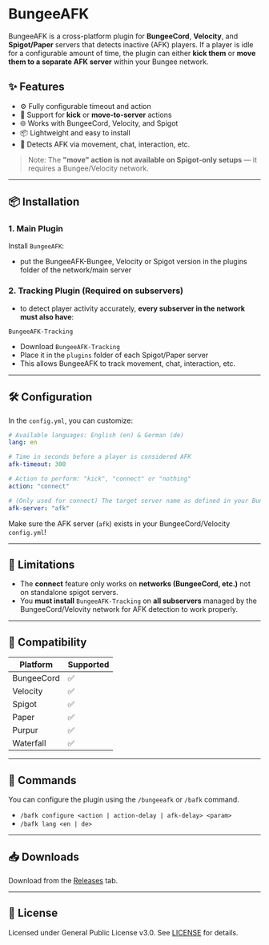 # BungeeAFK

BungeeAFK is a cross-platform plugin for **BungeeCord**, **Velocity**, and **Spigot/Paper** servers that detects inactive (AFK) players. If a player is idle for a configurable amount of time, the plugin can either **kick them** or **move them to a separate AFK server** within your Bungee network.

## ✨ Features

- ⚙️ Fully configurable timeout and action
- 🔀 Support for **kick** or **move-to-server** actions
- 🌐 Works with BungeeCord, Velocity, and Spigot
- 📦 Lightweight and easy to install
- 🔗 Detects AFK via movement, chat, interaction, etc.

> Note: The **"move" action is not available on Spigot-only setups** — it requires a Bungee/Velocity network.

---

## 📦 Installation

### 1. Main Plugin

Install `BungeeAFK`:
- put the BungeeAFK-Bungee, Velocity or Spigot version in the plugins folder of the network/main server

### 2. Tracking Plugin (Required on subservers)
- to detect player activity accurately, **every subserver in the network must also have**:

```
BungeeAFK-Tracking
```

- Download `BungeeAFK-Tracking`
- Place it in the `plugins` folder of each Spigot/Paper server
- This allows BungeeAFK to track movement, chat, interaction, etc.

---

## 🛠️ Configuration

In the `config.yml`, you can customize:

```yaml
# Available languages: English (en) & German (de)
lang: en

# Time in seconds before a player is considered AFK
afk-timeout: 300

# Action to perform: "kick", "connect" or "nothing"
action: "connect"

# (Only used for connect) The target server name as defined in your Bungee config
afk-server: "afk"
```

Make sure the AFK server (`afk`) exists in your BungeeCord/Velocity `config.yml`!

---

## 🚫 Limitations

- The **connect** feature only works on **networks (BungeeCord, etc.)** not on standalone spigot servers.
- You **must install** `BungeeAFK-Tracking` on **all subservers** managed by the BungeeCord/Velovity network for AFK detection to work properly.

---

## 🔗 Compatibility

| Platform     | Supported |
|--------------|-----------|
| BungeeCord   | ✅        |
| Velocity     | ✅        |
| Spigot       | ✅        |
| Paper        | ✅        |
| Purpur       | ✅        |
| Waterfall    | ✅        |

---

## 📣 Commands
You can configure the plugin using the `/bungeeafk` or `/bafk` command.

- `/bafk configure <action | action-delay | afk-delay> <param>`
- `/bafk lang <en | de>`

---

## 📥 Downloads

Download from the [Releases](./releases) tab.

---

## 🧠 License

Licensed under General Public License v3.0. See [LICENSE](./LICENSE) for details.
